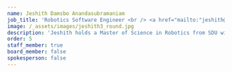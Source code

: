 ```yaml
---
name: Jeshith Damsbo Anandasubramaniam
job_title: 'Robotics Software Engineer <br /> <a href="mailto:"jeshith@corepath.net>jeshith@corepath.net'
image: /_assets/images/jeshith3_round.jpg
description: 'Jeshith holds a Master of Science in Robotics from SDU with specialty in vision and artificial intelligence. After his graduation, Jeshith has been working at CP Robotics focusing on integrating vision cameras and further developing the vision software.'
order: 5
staff_member: true
board_member: false
spokesperson: false
---
```

